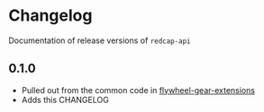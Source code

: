 # Changelog

Documentation of release versions of `redcap-api`

## 0.1.0

* Pulled out from the common code in [flywheel-gear-extensions](https://github.com/naccdata/flywheel-gear-extensions)
* Adds this CHANGELOG

